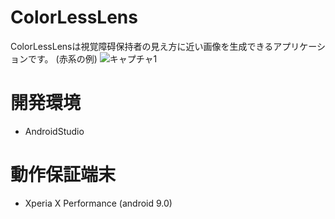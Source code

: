 # ColorLessLens
ColorLessLensは視覚障碍保持者の見え方に近い画像を生成できるアプリケーションです。
(赤系の例)
![キャプチャ1](https://user-images.githubusercontent.com/40309813/98000149-847cce00-1e2f-11eb-8ce8-88605efb5c6b.PNG)

# 開発環境
- AndroidStudio
# 動作保証端末
- Xperia X Performance (android 9.0)
